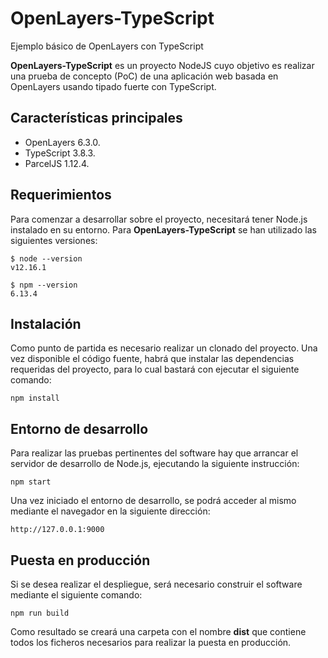 # OpenLayers-TypeScript
Ejemplo básico de OpenLayers con TypeScript

**OpenLayers-TypeScript** es un proyecto NodeJS cuyo objetivo es realizar una prueba de concepto (PoC) de una aplicación web basada en OpenLayers usando tipado fuerte con TypeScript.

## Características principales

- OpenLayers 6.3.0. 
- TypeScript 3.8.3.
- ParcelJS 1.12.4.

## Requerimientos
Para comenzar a desarrollar sobre el proyecto, necesitará tener Node.js instalado en su entorno. Para **OpenLayers-TypeScript** se han utilizado las siguientes versiones: 

    $ node --version
    v12.16.1

    $ npm --version
    6.13.4

## Instalación
Como punto de partida es necesario realizar un clonado del proyecto. Una vez disponible el código fuente, habrá que instalar las dependencias requeridas del proyecto, para lo cual bastará con ejecutar el siguiente comando:

    npm install

## Entorno de desarrollo
Para realizar las pruebas pertinentes del software hay que arrancar el servidor de desarrollo de Node.js, ejecutando la siguiente instrucción:

    npm start

Una vez iniciado el entorno de desarrollo, se podrá acceder al mismo mediante el navegador en la siguiente dirección:

    http://127.0.0.1:9000
    
## Puesta en producción
Si se desea realizar el despliegue, será necesario construir el software mediante el siguiente comando:

    npm run build

Como resultado se creará una carpeta con el nombre **dist** que contiene todos los ficheros necesarios para realizar la puesta en producción.
